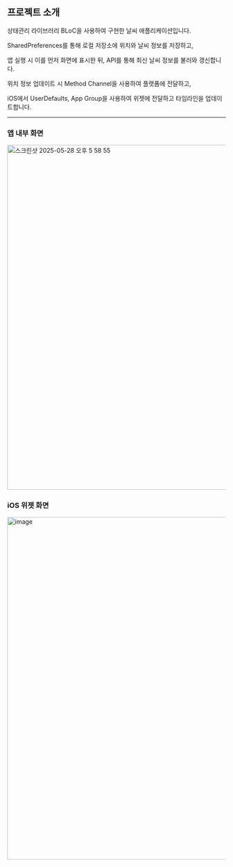 ## 프로젝트 소개

상태관리 라이브러리 BLoC을 사용하여 구현한 날씨 애플리케이션입니다.

SharedPreferences를 통해 로컬 저장소에 위치와 날씨 정보를 저장하고,

앱 실행 시 이를 먼저 화면에 표시한 뒤, API를 통해 최신 날씨 정보를 불러와 갱신합니다.


위치 정보 업데이트 시 Method Channel을 사용하여 플랫폼에 전달하고,

iOS에서 UserDefaults, App Group을 사용하여 위젯에 전달하고 타임라인을 업데이트합니다.

---

### 앱 내부 화면

<img width="794" alt="스크린샷 2025-05-28 오후 5 58 55" src="https://github.com/user-attachments/assets/ec14f8bc-0b6f-4dff-a6d6-821d3d5339f7" />


### iOS 위젯 화면

<img width="789" alt="image" src="https://github.com/user-attachments/assets/3fda5865-4fab-4b4f-9e03-4b17b34c57d5" />

